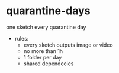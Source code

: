 # quarantine-days
one sketch every quarantine day

- rules:
  - every sketch outputs image or video
  - no more than 1h
  - 1 folder per day
  - shared dependecies

